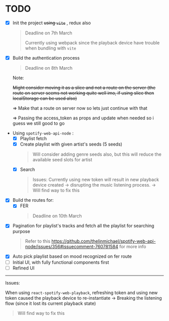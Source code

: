 # TODO

- [x] Init the project ~~using `vite`~~ , redux also
  > Deadline on 7th March
  >
  > Currently using webpack since the playback device have trouble when bundling with `vite`
- [x] Build the authentication process

  > Deadline on 8th March

  Note:

  ~~Might consider moving it as a slice and not a route on the server (the route on server seems not working quite well imo, if using slice then localStorage can be used also)~~

  ⇒ Make that a route on server now so lets just continue with that

  ⇒ Passing the access_token as props and update when needed so i guess we still good to go

- Using `spotify-web-api-node` :
  - [x] Playlist fetch
  - [x] Create playlist with given artist's seeds (5 seeds)
    > Will consider adding genre seeds also, but this will reduce the available seed slots for artist
  - [x] Search
    > Issues: Currently using new token will result in new playback device created → disrupting the music listening process. → Will find way to fix this
- [x] Build the routes for:
  - [x] FER
    > Deadline on 10th March
- [x] Pagination for playlist's tracks and fetch all the playlist for searching purpose
  > Refer to this https://github.com/thelinmichael/spotify-web-api-node/issues/356#issuecomment-760781584 for more info
- [x] Auto pick playlist based on mood recognized on fer route
- [ ] Initial UI, with fully functional components first
- [ ] Refined UI

---

Issues:

When using `react-spotify-web-playback`, refreshing token and using new token caused the playback device to re-instantiate
-> Breaking the listening flow (since it lost its current playback state)

> Will find way to fix this
